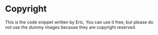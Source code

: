 # Copyright
This is the code snippet written by Eric, You can use it free, but please do not use the dummy images because they are copyright reserved.
